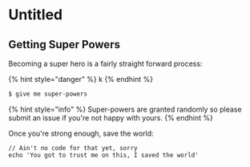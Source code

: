# Untitled

## Getting Super Powers

Becoming a super hero is a fairly straight forward process:

{% hint style="danger" %}
k
{% endhint %}

```bash
$ give me super-powers
```

{% hint style="info" %}
 Super-powers are granted randomly so please submit an issue if you're not happy with yours.
{% endhint %}

Once you're strong enough, save the world:

```
// Ain't no code for that yet, sorry
echo 'You got to trust me on this, I saved the world'
```



